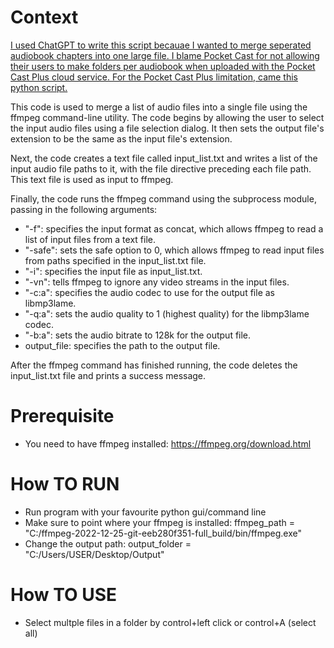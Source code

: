 # Context
<ins>I used ChatGPT to write this script becauae I wanted to merge seperated audiobook chapters into one large file. I blame Pocket Cast for not allowing their users to make folders per audiobook when uploaded with the Pocket Cast Plus cloud service. For the Pocket Cast Plus limitation, came this python script.</ins>

This code is used to merge a list of audio files into a single file using the ffmpeg command-line utility. The code begins by allowing the user to select the input audio files using a file selection dialog. It then sets the output file's extension to be the same as the input file's extension.

Next, the code creates a text file called input_list.txt and writes a list of the input audio file paths to it, with the file directive preceding each file path. This text file is used as input to ffmpeg.

Finally, the code runs the ffmpeg command using the subprocess module, passing in the following arguments:

- "-f": specifies the input format as concat, which allows ffmpeg to read a list of input files from a text file.
- "-safe": sets the safe option to 0, which allows ffmpeg to read input files from paths specified in the input_list.txt file.
- "-i": specifies the input file as input_list.txt.
- "-vn": tells ffmpeg to ignore any video streams in the input files.
- "-c:a": specifies the audio codec to use for the output file as libmp3lame.
- "-q:a": sets the audio quality to 1 (highest quality) for the libmp3lame codec.
- "-b:a": sets the audio bitrate to 128k for the output file.
- output_file: specifies the path to the output file.

After the ffmpeg command has finished running, the code deletes the input_list.txt file and prints a success message.


# Prerequisite
- You need to have ffmpeg installed: https://ffmpeg.org/download.html

# How TO RUN
- Run program with your favourite python gui/command line
- Make sure to point where your ffmpeg is installed: ffmpeg_path = "C:/ffmpeg-2022-12-25-git-eeb280f351-full_build/bin/ffmpeg.exe"
- Change the output path: output_folder = "C:/Users/USER/Desktop/Output"

# How TO USE
- Select multple files in a folder by control+left click or control+A (select all)


